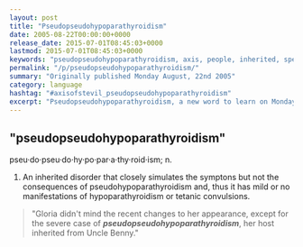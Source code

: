 ```yaml
---
layout: post
title: "Pseudopseudohypoparathyroidism"
date: 2005-08-22T00:00:00+0000
release_date: 2015-07-01T08:45:03+0000
lastmod: 2015-07-01T08:45:03+0000
keywords: "pseudopseudohypoparathyroidism, axis, people, inherited, speech"
permalink: "/p/pseudopseudohypoparathyroidism/"
summary: "Originally published Monday August, 22nd 2005"
category: language
hashtag: "#axisofstevil_pseudopseudohypoparathyroidism"
excerpt: "Pseudopseudohypoparathyroidism, a new word to learn on Monday August, 22nd 2005"
---
```


## "pseudopseudohypoparathyroidism" ##

pseu·do·pseu·do·hy·po·par·a·thy·roid·ism; n.

1. An inherited disorder that closely simulates the symptons but not the consequences of pseudohypoparathyroidism and, thus it has mild or no manifestations of hypoparathyroidism or tetanic convulsions.
 
> "Gloria didn't mind the recent changes to her appearance, except for the severe case of ***pseudopseudohypoparathyroidism***, her host inherited from Uncle Benny."
